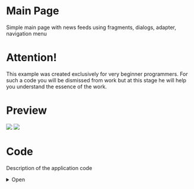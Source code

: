 # Main Page
Simple main page with news feeds using fragments, dialogs, adapter, navigation menu

# Attention! 
This example was created exclusively for very beginner programmers. For such a code you will be dismissed from work but at this stage he will help you understand the essence of the work.

# Preview
![](http://media.giphy.com/media/fHlMhMIIByBLImbAIv/giphy.gif) ![](http://media.giphy.com/media/1ipjUVgMqKEuWs6TuM/giphy.gif)

# Code
Description of the application code
<details><summary>Open</summary>
<p>

## Manifest
In the [`Manifest`](https://github.com/GssGuru/Main-Beginner/blob/master/app/src/main/AndroidManifest.xml) add only permission on the Internet. Read the comments in the code

## gradle
In the [`gradle`](https://github.com/GssGuru/Main-Beginner/blob/master/app/build.gradle) add only dependencies on the Internet and for images from internet. Read the comments in the code

## Aplication code

[`Aplication code`](https://github.com/GssGuru/Main-Beginner/tree/master/app/src/main/java/guru/gss/mainbeginner) - is the code with the mechanics of the application.
Carefully read the code comments.

Since this project is for beginners, we will write everything in activity and Fragment. Without using any architectural solutions.

In the MainActivity we add a navigation menu to choose which news feed to display. News feed reflecting using an AdapterNews and located in the FragmentNewsFeed. We make a request to the server to receive the news feed in the FragmentNewsFeed. If an error occurs in the request, then show a ErrorDialog with an error and the ability to either repeat the request or exit from the application.

В конце у нас должно получитса
- [`MainActivity`](https://github.com/GssGuru/Main-Beginner/blob/master/app/src/main/java/guru/gss/mainbeginner/MainActivity.java)
- [`FragmentNewsFeed`](https://github.com/GssGuru/Main-Beginner/blob/master/app/src/main/java/guru/gss/mainbeginner/FragmentNewsFeed.java)
- [`AdapterNewsFeed`](https://github.com/GssGuru/Main-Beginner/blob/master/app/src/main/java/guru/gss/mainbeginner/AdapterNewsFeed.java)
- [`DialigError`](https://github.com/GssGuru/Main-Beginner/blob/master/app/src/main/java/guru/gss/mainbeginner/DialigError.java)
- [`ModelNewsFeed`](https://github.com/GssGuru/Main-Beginner/blob/master/app/src/main/java/guru/gss/mainbeginner/ModelNewsFeed.java)

## Resources code
[`Res folder.`](https://github.com/GssGuru/Main-Beginner/tree/master/app/src/main/res) Change only Application Name

</p>
</details>
